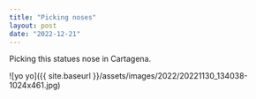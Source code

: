 ```yaml
---
title: "Picking noses"
layout: post
date: "2022-12-21"
---
```


Picking this statues nose in Cartagena.

![yo yo]({{ site.baseurl }}/assets/images/2022/20221130_134038-1024x461.jpg)
